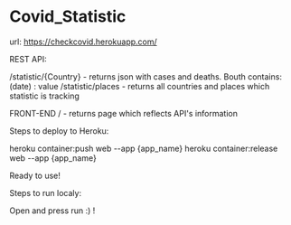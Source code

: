 # Covid_Statistic
url: https://checkcovid.herokuapp.com/

REST API:

/statistic/{Country} - returns json with cases and deaths. Bouth contains: (date) : value
/statistic/places - returns all countries and places which statistic is tracking

FRONT-END 
/ - returns page which reflects API's information

Steps to deploy to Heroku:

heroku container:push web --app {app_name}
heroku container:release web --app {app_name}

Ready to use!

Steps to run localy:

Open and press run :) !
